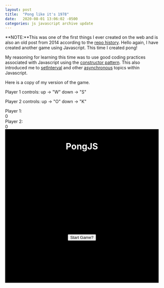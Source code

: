 ```yaml
---
layout: post
title:  "Pong like it's 1978"
date:   2020-08-01 13:06:02 -0500
categories: js javascript archive update
---
```


**NOTE:**This was one of the first things I ever created on the web and is also an old post from 2014 according to the [repo history](https://github.com/cartothemax/pongjs/tree/master).
Hello again, I have created another game using Javascript. This time I created pong!

My reasoning for learning this time was to use good coding practices associated with Javascript using the [constructor pattern](https://addyosmani.com/resources/essentialjsdesignpatterns/book/#constructorpatternjavascript). This also introduced me to [setInterval](https://developer.mozilla.org/en-US/docs/Web/API/WindowOrWorkerGlobalScope/setInterval) and other [asynchronous](https://developer.mozilla.org/en-US/docs/Web/API/XMLHttpRequest/Synchronous_and_Asynchronous_Requests) topics within Javascript.

Here is a copy of my version of the game.
<div>
<p>Player 1 controls: up -> "W" down -> "S"</p>
<p>Player 2 controls: up -> "O" down -> "K"</p>
Player 1: <div id='playerone'>0</div>
Player 2: <div id='playertwo'>0</div>
<div id="startMenu" style="background-color: black; position: absolute; text-align: center; width: 500px; height: 500px; visibility: visible;">
<h1 style="color: white;">PongJS</h1>
<button style="margin-top: 50%;" onclick="startGame()">Start Game?</button>
</div>
<canvas id="gameBoard" style="width: 500px; height: 500px; visibility: none;">
    Your browser doesn't support canvas
</canvas>
</div>
<script src="../../../../../../paddle.js" type="text/javascript"></script>
<script src="../../../../../../ball.js" type="text/javascript"></script>
<script src="../../../../../../gameBoard.js" type="text/javascript"></script>
<script src="../../../../../../pong.js" type="text/javascript"></script>
